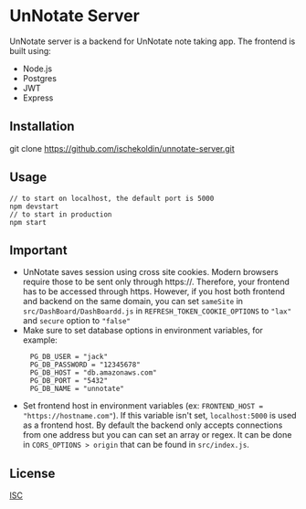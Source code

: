# UnNotate Server

UnNotate server is a backend for UnNotate note taking app. 
The frontend is built using:
 * Node.js
 * Postgres
 * JWT
 * Express

## Installation

git clone https://github.com/ischekoldin/unnotate-server.git

## Usage

```
// to start on localhost, the default port is 5000
npm devstart
// to start in production
npm start
```

## Important

 * UnNotate saves session using cross site cookies. Modern browsers require those to be sent only through https://.
Therefore, your frontend has to be accessed through https. However, if you host both frontend and backend on the same domain,
you can set `sameSite` in `src/DashBoard/DashBoardd.js` in `REFRESH_TOKEN_COOKIE_OPTIONS` to `"lax"` and `secure` option to `"false"`
 * Make sure to set database options in environment variables, for example:
 ```  
      PG_DB_USER = "jack"
      PG_DB_PASSWORD = "12345678"
      PG_DB_HOST = "db.amazonaws.com"
      PG_DB_PORT = "5432"
      PG_DB_NAME = "unnotate"
```
 * Set frontend host in environment variables  (ex: `FRONTEND_HOST = "https://hostname.com"`). If this variable isn't set,
`localhost:5000` is used as a frontend host. By default the backend only accepts connections from one address 
but you can can set an array or regex. It can be done in `CORS_OPTIONS > origin` that can be found in `src/index.js`.


## License
[ISC](http://opensource.org/licenses/ISC)

